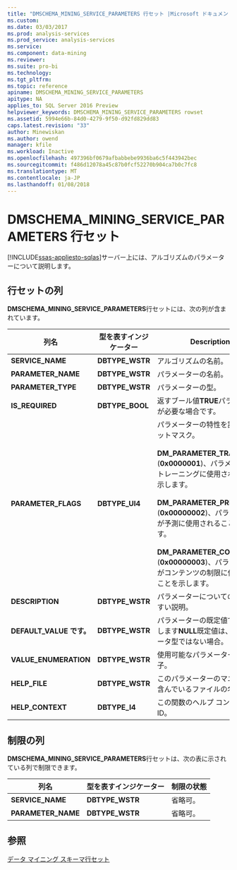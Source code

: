 ```yaml
---
title: "DMSCHEMA_MINING_SERVICE_PARAMETERS 行セット |Microsoft ドキュメント"
ms.custom: 
ms.date: 03/03/2017
ms.prod: analysis-services
ms.prod_service: analysis-services
ms.service: 
ms.component: data-mining
ms.reviewer: 
ms.suite: pro-bi
ms.technology: 
ms.tgt_pltfrm: 
ms.topic: reference
apiname: DMSCHEMA_MINING_SERVICE_PARAMETERS
apitype: NA
applies_to: SQL Server 2016 Preview
helpviewer_keywords: DMSCHEMA_MINING_SERVICE_PARAMETERS rowset
ms.assetid: 5994e66b-84d0-4279-9f50-d92fd829dd83
caps.latest.revision: "33"
author: Minewiskan
ms.author: owend
manager: kfile
ms.workload: Inactive
ms.openlocfilehash: 497396bf0679afbabbebe9936ba6c5f443942bec
ms.sourcegitcommit: f486d12078a45c87b0fcf52270b904ca7b0c7fc8
ms.translationtype: MT
ms.contentlocale: ja-JP
ms.lasthandoff: 01/08/2018
---
```

# <a name="dmschemaminingserviceparameters-rowset"></a>DMSCHEMA_MINING_SERVICE_PARAMETERS 行セット
[!INCLUDE[ssas-appliesto-sqlas](../../../includes/ssas-appliesto-sqlas.md)]サーバー上には、アルゴリズムのパラメーターについて説明します。  
  
## <a name="rowset-columns"></a>行セットの列  
 **DMSCHEMA_MINING_SERVICE_PARAMETERS**行セットには、次の列が含まれています。  
  
|列名|型を表すインジケーター|Description|  
|-----------------|--------------------|-----------------|  
|**SERVICE_NAME**|**DBTYPE_WSTR**|アルゴリズムの名前。|  
|**PARAMETER_NAME**|**DBTYPE_WSTR**|パラメーターの名前。|  
|**PARAMETER_TYPE**|**DBTYPE_WSTR**|パラメーターの型。|  
|**IS_REQUIRED**|**DBTYPE_BOOL**|返すブール値**TRUE**パラメーターが必要な場合です。|  
|**PARAMETER_FLAGS**|**DBTYPE_UI4**|パラメーターの特性を記述するビットマスク。<br /><br /> **DM_PARAMETER_TRAINING** (**0x0000001**)、パラメーターがトレーニングに使用されることを示します。<br /><br /> **DM_PARAMETER_PREDICTION** (**0x00000002**)、パラメーターが予測に使用されることを示します。<br /><br /> **DM_PARAMETER_CONTENT** (**0x00000003**)、パラメーターがコンテンツの制限に使用されることを示します。|  
|**DESCRIPTION**|**DBTYPE_WSTR**|パラメーターについてのわかりやすい説明。|  
|**DEFAULT_VALUE です。**|**DBTYPE_WSTR**|パラメーターの既定値です。 返します**NULL**既定値は、単純なデータ型ではない場合。|  
|**VALUE_ENUMERATION**|**DBTYPE_WSTR**|使用可能なパラメーター値の列挙子。|  
|**HELP_FILE**|**DBTYPE_WSTR**|このパラメーターのマニュアルを含んでいるファイルの名前。|  
|**HELP_CONTEXT**|**DBTYPE_I4**|この関数のヘルプ コンテキスト ID。|  
  
## <a name="restriction-columns"></a>制限の列  
 **DMSCHEMA_MINING_SERVICE_PARAMETERS**行セットは、次の表に示されている列で制限できます。  
  
|列名|型を表すインジケーター|制限の状態|  
|-----------------|--------------------|-----------------------|  
|**SERVICE_NAME**|**DBTYPE_WSTR**|省略可。|  
|**PARAMETER_NAME**|**DBTYPE_WSTR**|省略可。|  
  
## <a name="see-also"></a>参照  
 [データ マイニング スキーマ行セット](../../../analysis-services/schema-rowsets/data-mining/data-mining-schema-rowsets.md)  
  
  
